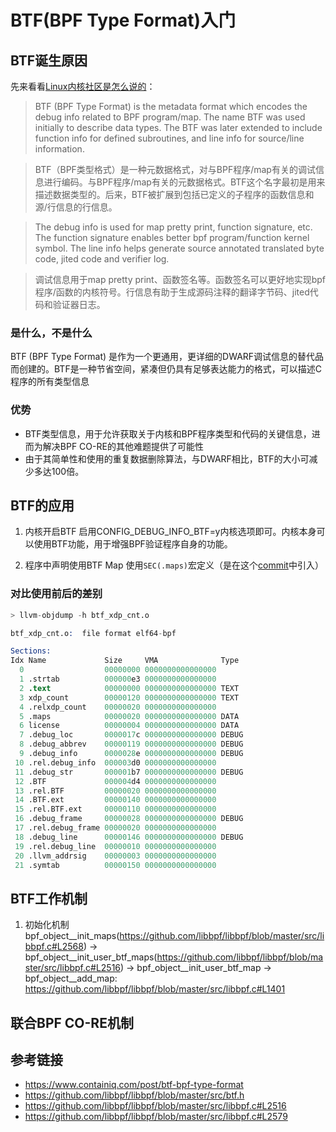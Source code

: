 # BTF(BPF Type Format)入门

## BTF诞生原因
先来看看[Linux内核社区是怎么说的](https://www.kernel.org/doc/html/latest/bpf/btf.html)：

> BTF (BPF Type Format) is the metadata format which encodes the debug info
related to BPF program/map. The name BTF was used initially to describe data
types. The BTF was later extended to include function info for defined
subroutines, and line info for source/line information.

> BTF（BPF类型格式）是一种元数据格式，对与BPF程序/map有关的调试信息进行编码。与BPF程序/map有关的元数据格式。BTF这个名字最初是用来描述数据类型的。后来，BTF被扩展到包括已定义的子程序的函数信息和源/行信息的行信息。

> The debug info is used for map pretty print, function signature, etc. The function signature enables better bpf program/function kernel symbol. The line info helps generate source annotated translated byte code, jited code and verifier log.

> 调试信息用于map pretty print、函数签名等。函数签名可以更好地实现bpf程序/函数的内核符号。行信息有助于生成源码注释的翻译字节码、jited代码和验证器日志。

### 是什么，不是什么
BTF (BPF Type Format) 是作为一个更通用，更详细的DWARF调试信息的替代品而创建的。BTF是一种节省空间，紧凑但仍具有足够表达能力的格式，可以描述C程序的所有类型信息
### 优势
- BTF类型信息，用于允许获取关于内核和BPF程序类型和代码的关键信息，进而为解决BPF CO-RE的其他难题提供了可能性
- 由于其简单性和使用的重复数据删除算法，与DWARF相比，BTF的大小可减少多达100倍。

## BTF的应用
1. 内核开启BTF
    启用CONFIG_DEBUG_INFO_BTF=y内核选项即可。内核本身可以使用BTF功能，用于增强BPF验证程序自身的功能。

2. 程序中声明使用BTF Map
    使用`SEC(.maps)`宏定义（是在这个[commit](https://github.com/libbpf/libbpf/commit/ec13b303499c881496116881784883c9e44e436b)中引入）

### 对比使用前后的差别

```s
> llvm-objdump -h btf_xdp_cnt.o 

btf_xdp_cnt.o:  file format elf64-bpf

Sections:
Idx Name             Size     VMA              Type
  0                  00000000 0000000000000000 
  1 .strtab          000000e3 0000000000000000 
  2 .text            00000000 0000000000000000 TEXT
  3 xdp_count        00000120 0000000000000000 TEXT
  4 .relxdp_count    00000020 0000000000000000 
  5 .maps            00000020 0000000000000000 DATA
  6 license          00000004 0000000000000000 DATA
  7 .debug_loc       0000017c 0000000000000000 DEBUG
  8 .debug_abbrev    00000119 0000000000000000 DEBUG
  9 .debug_info      0000028e 0000000000000000 DEBUG
 10 .rel.debug_info  000003d0 0000000000000000 
 11 .debug_str       000001b7 0000000000000000 DEBUG
 12 .BTF             000004d4 0000000000000000 
 13 .rel.BTF         00000020 0000000000000000 
 14 .BTF.ext         00000140 0000000000000000 
 15 .rel.BTF.ext     00000110 0000000000000000 
 16 .debug_frame     00000028 0000000000000000 DEBUG
 17 .rel.debug_frame 00000020 0000000000000000 
 18 .debug_line      00000146 0000000000000000 DEBUG
 19 .rel.debug_line  00000010 0000000000000000 
 20 .llvm_addrsig    00000003 0000000000000000 
 21 .symtab          00000150 0000000000000000
```

## BTF工作机制

1. 初始化机制
bpf_object__init_maps(https://github.com/libbpf/libbpf/blob/master/src/libbpf.c#L2568) -> 
bpf_object__init_user_btf_maps(https://github.com/libbpf/libbpf/blob/master/src/libbpf.c#L2516) -> 
bpf_object__init_user_btf_map ->
bpf_object__add_map: https://github.com/libbpf/libbpf/blob/master/src/libbpf.c#L1401 


## 联合BPF CO-RE机制

## 参考链接
- https://www.containiq.com/post/btf-bpf-type-format
- https://github.com/libbpf/libbpf/blob/master/src/btf.h 
- https://github.com/libbpf/libbpf/blob/master/src/libbpf.c#L2516
- https://github.com/libbpf/libbpf/blob/master/src/libbpf.c#L2579